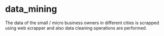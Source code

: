 # data_mining
The data of the small / micro business owners in different cities is scrapped using web scrapper and also data cleaning operations are performed.
